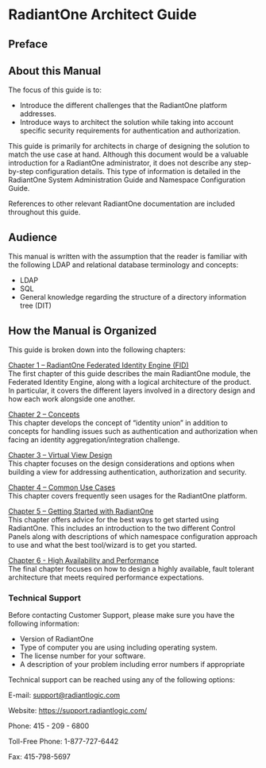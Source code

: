 # RadiantOne Architect Guide

## Preface

## About this Manual

The focus of this guide is to:

- Introduce the different challenges that the RadiantOne platform addresses.
- Introduce ways to architect the solution while taking into account specific security requirements for authentication and authorization.

This guide is primarily for architects in charge of designing the solution to match the use case at hand. Although this document would be a valuable introduction for a RadiantOne administrator, it does not describe any step-by-step configuration details. This type of information is detailed in the RadiantOne System Administration Guide and Namespace Configuration Guide.

References to other relevant RadiantOne documentation are included throughout this guide.

## Audience

This manual is written with the assumption that the reader is familiar with the following LDAP and relational database terminology and concepts:

- LDAP
- SQL
- General knowledge regarding the structure of a directory information tree (DIT)

## How the Manual is Organized

This guide is broken down into the following chapters:

[Chapter 1 – RadiantOne Federated Identity Engine (FID)](01-radiantone-federated-identity-engine.md)
<br>The first chapter of this guide describes the main RadiantOne module, the Federated Identity Engine, along with a logical architecture of the product. In particular, it covers the different layers involved in a directory design and how each work alongside one another.

[Chapter 2 – Concepts](02-concepts.md)
<br>This chapter develops the concept of “identity union” in addition to concepts for handling issues
such as authentication and authorization when facing an identity aggregation/integration
challenge.

[Chapter 3 – Virtual View Design](03-virtual-view-design.md)
<br>This chapter focuses on the design considerations and options when building a view for
addressing authentication, authorization and security.

[Chapter 4 – Common Use Cases](04-common-use-cases.md)
<br>This chapter covers frequently seen usages for the RadiantOne platform.

[Chapter 5 – Getting Started with RadiantOne](05-getting-started-with-radiantone.md)
<br>This chapter offers advice for the best ways to get started using RadiantOne. This includes an
introduction to the two different Control Panels along with descriptions of which namespace
configuration approach to use and what the best tool/wizard is to get you started.

[Chapter 6 - High Availability and Performance](06-high-availability-and-performance.md)
<br>The final chapter focuses on how to design a highly available, fault tolerant architecture that
meets required performance expectations.

### Technical Support

Before contacting Customer Support, please make sure you have the following information:

- Version of RadiantOne
- Type of computer you are using including operating system.
- The license number for your software.
- A description of your problem including error numbers if appropriate

Technical support can be reached using any of the following options:

E-mail: support@radiantlogic.com

Website: https://support.radiantlogic.com/

Phone: 415 - 209 - 6800

Toll-Free Phone: 1-877-727-6442

Fax: 415-798-5697